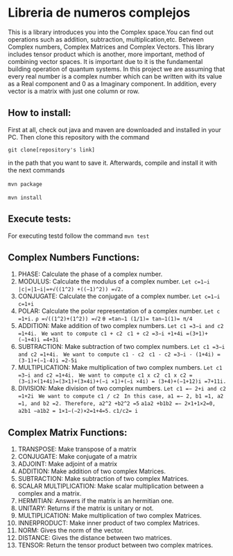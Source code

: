 ﻿# Libreria de numeros complejos 

This is a library introduces you into the Complex space.You can find out operations such as addition, subtraction, multiplication,etc. Between Complex numbers, Complex Matrices and Complex Vectors. 
This library includes tensor product which is another, more important, method of combining vector spaces. It is important due to it is the fundamental building operation of quantum systems. 
In this project we are assuming that every real number is a complex number which can be written with its value as a Real component and 0 as a Imaginary component. In addition, every vector is a matrix with just one column or row. 

## How to install:
First at all, check out java and maven are downloaded and installed in your PC.
Then clone this repository with the command ­

```git clone[repository's link]­``` 

in the path that you want to save it.
Afterwards, compile and install it with the next commands

­```mvn package­```

­```mvn install­```

## Execute tests:
For executing testd follow the command
```mvn test```

## Complex Numbers Functions:

1. PHASE: Calculate the phase of a complex number.
2. MODULUS: Calculate the modulus of a complex number.
   ``` Let c=1−i ```
   ``` |c|=|1−i|=+√((1^2) +((−1)^2)) =√2. ```
3. CONJUGATE: Calculate the conjugate of a complex number.
   ``` Let c=1−i ```
   ``` c=1+i ```
4. POLAR: Calculate the polar representation of a complex number.
    ``` Let c =1+i. ```
    ``` ρ =√((1^2)+(1^2)) =√2 ```
    ``` θ =tan−1 (1/1)= tan−1(1)= π/4 ```
5. ADDITION: Make addition of two complex numbers.
   ``` Let c1 =3−i and c2 =1+4i.  ```
   ``` We want to compute c1 + c2  ``` 
   ```c1 + c2 =3−i +1+4i =(3+1)+(−1+4)i =4+3i  ```
6. SUBTRACTION: Make subtraction of two complex numbers.
   ``` Let c1 =3−i and c2 =1+4i.  ```
   ``` We want to compute c1 - c2  ``` 
   ```c1 - c2 =3−i - (1+4i) =(3-1)+(−1-4)i =2-5i  ```
7. MULTIPLICATION: Make multiplication of two complex numbers.
   ``` Let c1 =3−i and c2 =1+4i.  ```
   ``` We want to compute c1 x c2  ``` 
   ```c1 x c2 = (3−i)×(1+4i)=(3×1)+(3×4i)+(−i ×1)+(−i ×4i) = (3+4)+(−1+12)i =7+11i.   ```
8. DIVISION: Make division of two complex numbers.
   ``` Let c1 =− 2+i and c2 =1+2i  ```
   ``` We want to compute c1 / c2  ``` 
   ``` In this case, a1 =− 2, b1 =1, a2 =1, and b2 =2. Therefore, a2^2 +b2^2 =5 ```
   ``` a1a2 +b1b2 =− 2×1+1×2=0, a2b1 −a1b2 = 1×1−(−2)×2=1+4=5. ```
   ``` c1/c2= i  ```

## Complex Matrix Functions:

1. TRANSPOSE: Make transpose of a matrix
2. CONJUGATE: Make conjugate of a matrix
3. ADJOINT: Make adjoint of a matrix
4. ADDITION: Make addition of two complex Matrices.
5. SUBTRACTION: Make subtraction of two complex Matrices.
6. SCALAR MULTIPLICATION: Make scalar multiplication between a complex and a matrix.
7. HERMITIAN: Answers if the matrix is an hermitian one.
8. UNITARY: Returns if the matrix is unitary or not.
9. MULTIPLICATION: Make multiplication of two complex Matrices.
10. INNERPRODUCT: Make inner product of two complex Matrices.
11. NORM: Gives the norm of the vector.
12. DISTANCE: Gives the distance between two matrices.
13. TENSOR: Return the tensor product between two complex matrices.
